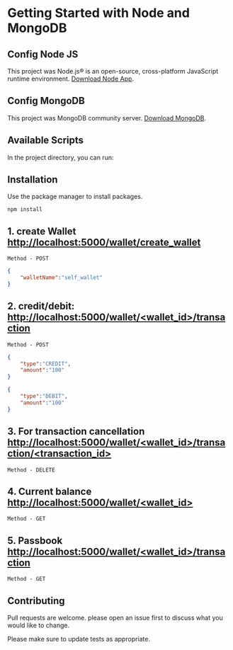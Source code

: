 # Getting Started with Node and MongoDB

## Config Node JS
This project was Node.js® is an open-source, cross-platform JavaScript runtime environment. [Download Node App](https://nodejs.org/en).

## Config MongoDB
This project was MongoDB community server. [Download MongoDB](https://www.mongodb.com/try/download/community).

## Available Scripts

In the project directory, you can run:

## Installation

Use the package manager to install packages.

```node
npm install
```

## 1. create Wallet [http://localhost:5000/wallet/create_wallet](http://localhost:5000/wallet/create_wallet)

```text
Method - POST
```

```json
{
    "walletName":"self_wallet"
}
```
## 2. credit/debit: [http://localhost:5000/wallet/<wallet_id>/transaction](http://localhost:5000/wallet/<wallet_id>/transaction)

```text
Method - POST
```

```json
{
    "type":"CREDIT",
    "amount":"100"
}

{
    "type":"DEBIT",
    "amount":"100"
}
```
## 3. For transaction cancellation [http://localhost:5000/wallet/<wallet_id>/transaction/<transaction_id>](http://localhost:5000/wallet/<wallet_id>/transaction/<transaction_id>)

```text
Method - DELETE
```

## 4. Current balance [http://localhost:5000/wallet/<wallet_id>](http://localhost:5000/wallet/<wallet_id>)
```text
Method - GET
```
## 5. Passbook [http://localhost:5000/wallet/<wallet_id>/transaction](http://localhost:5000/wallet/<wallet_id>/transaction)

```text
Method - GET
```
## Contributing

Pull requests are welcome. please open an issue first
to discuss what you would like to change.

Please make sure to update tests as appropriate.
